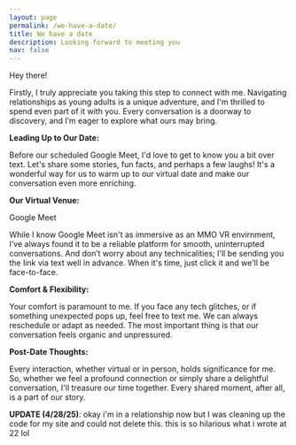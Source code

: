 ```yaml
---
layout: page
permalink: /we-have-a-date/
title: We have a date
description: Looking forward to meeting you
nav: false
---
```


Hey there!

Firstly, I truly appreciate you taking this step to connect with me. Navigating relationships as young adults is a unique adventure, and I'm thrilled to spend even part of it with you. Every conversation is a doorway to discovery, and I’m eager to explore what ours may bring.

**Leading Up to Our Date:**

Before our scheduled Google Meet, I'd love to get to know you a bit over text. Let's share some stories, fun facts, and perhaps a few laughs! It's a wonderful way for us to warm up to our virtual date and make our conversation even more enriching.

**Our Virtual Venue:**

Google Meet

While I know Google Meet isn't as immersive as an MMO VR envirnment, I’ve always found it to be a reliable platform for smooth, uninterrupted conversations. And don’t worry about any technicalities; I'll be sending you the link via text well in advance. When it's time, just click it and we'll be face-to-face.

**Comfort & Flexibility:**

Your comfort is paramount to me. If you face any tech glitches, or if something unexpected pops up, feel free to text me. We can always reschedule or adapt as needed. The most important thing is that our conversation feels organic and unpressured.

**Post-Date Thoughts:**

Every interaction, whether virtual or in person, holds significance for me. So, whether we feel a profound connection or simply share a delightful conversation, I'll treasure our time together. Every shared moment, after all, is a part of our story.

**UPDATE (4/28/25)**: okay i'm in a relationship now but I was cleaning up the code for my site and could not delete this. this is so hilarious what i wrote at 22 lol
